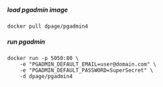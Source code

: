 ##### load pgadmin image
```
docker pull dpage/pgadmin4
```

##### run pgadmin
```
docker run -p 5050:80 \
    -e "PGADMIN_DEFAULT_EMAIL=user@domain.com" \
    -e "PGADMIN_DEFAULT_PASSWORD=SuperSecret" \
    -d dpage/pgadmin4
```
